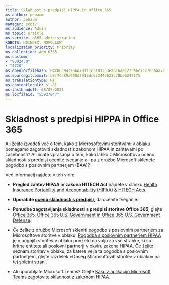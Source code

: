 ```yaml
---
title: Skladnost s predpisi HIPPA in Office 365
ms.author: pebaum
author: pebaum
manager: scotv
ms.audience: Admin
ms.topic: article
ms.service: o365-administration
ROBOTS: NOINDEX, NOFOLLOW
localization_priority: Priority
ms.collection: Adm_O365
ms.custom:
- "9002430"
- "4720"
ms.openlocfilehash: 04c86c943956d70111c3183353e36c6aec275a6c7cc703aaa704de7b16298945
ms.sourcegitcommit: b5f7da89a650d2915dc652449623c78be6247175
ms.translationtype: MT
ms.contentlocale: sl-SI
ms.lasthandoff: 08/05/2021
ms.locfileid: "53927847"
---
```

# <a name="hippa-compliance-and-office-365"></a>Skladnost s predpisi HIPPA in Office 365

Ali želite izvedeti več o tem, kako z Microsoftovimi storitvami v oblaku pomagamo zagotoviti skladnost z zakonom HIPAA in zahtevami po zasebnosti?  Ali imate vprašanja o tem, kako lahko z Microsoftovo oceno skladnosti s predpisi ocenite tveganje ali pa z družbo Microsoft sklenete pogodbo s poslovnim partnerjem (BAA)?  

Več informacij najdete v teh virih:

- **Pregled zahtev HIPAA in zakona HITECH Act** najdete v članku [Health Insurance Portability and Accountability (HIPAA) & HITECH Acts](https://docs.microsoft.com/microsoft-365/compliance/offering-hipaa-hitech?view=o365-worldwide).

- **Uporabite [oceno skladnosti s predpisi,](https://docs.microsoft.com/microsoft-365/compliance/offering-hipaa-hitech?view=o365-worldwide#use-microsoft-compliance-score-to-assess-your-risk)** da ocenite tveganje.

- **Ponudbe zagotavljanja skladnosti s predpisi storitve Office 365**, glejte [Office 365, Office 365 U.S. Government in Office 365 U.S. Government Defense](https://go.microsoft.com/fwlink/p/?LinkID=2077751).

- Če želite z družbo Microsoft skleniti pogodbo s poslovnim partnerjem za Microsoftove storitve v oblaku: [Pogodba s poslovnim partnerjem HIPAA](https://aka.ms/BAA) je v pogojih storitev v oblaku privzeto na voljo za vse stranke, ki so kritne entitete ali poslovni partnerji v okviru zakona HIPAA. Če želite seznam storitev v oblaku, za katere velja ta pogodba s poslovnim partnerjem, glejte razdelek »Obseg Microsoftovih storitev v oblaku« na tej spletni strani.

- Ali uporabljate Microsoft Teams? Glejte [Kako z aplikacijo Microsoft Teams zagotovite skladnost z zakonom HIPAA](https://www.microsoft.com/microsoft-365/blog/2019/04/30/white-paper-microsoft-teams-healthcare-providers-hipaa-compliance/).
